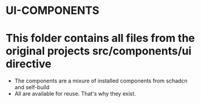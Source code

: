 # UI-COMPONENTS

# This folder contains all files from the original projects src/components/ui directive
- The components are a mixure of installed components from schadcn and self-build
- All are available for reuse. That's why they exist.
  
